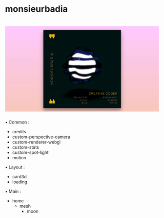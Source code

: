 # monsieurbadia

# ![monsieurbadia Sample](https://github.com/monsieurbadia/monsieurbadia.github.io/blob/master/assets/github/monsieurbadia/monsieurbadia-sample.gif?)

• Common :

  - credits
  - custom-perspective-camera
  - custom-renderer-webgl
  - custom-stats
  - custom-spot-light
  - motion

• Layout :

  - card3d
  - loading

• Main :

  - home
    - mesh
      - moon

